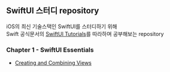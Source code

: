 ## SwiftUI 스터디 repository

iOS의 최신 기술스택인 SwiftUI를 스터디하기 위해 <br>
Swift 공식문서의 [SwiftUI Tutorials](https://developer.apple.com/tutorials/swiftui)를 따라하며 공부해보는 repository

### Chapter 1 - SwiftUI Essentials

- [Creating and Combining Views](/Landmarks/Landmarks/)
